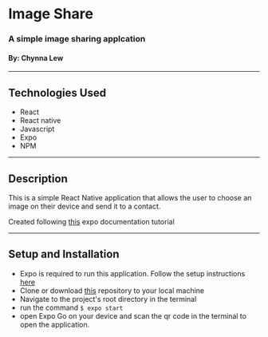 # Image Share
### A simple image sharing applcation
#### By: Chynna Lew

<hr/>

## Technologies Used
* React
* React native
* Javascript
* Expo
* NPM

<hr/>

## Description

This is a simple React Native application that allows the user to choose an image on their device and send it to a contact.

Created following [this](https://docs.expo.dev/tutorial/planning/) expo documentation tutorial

<hr/>

## Setup and Installation
* Expo is required to run this application. Follow the setup instructions [here](https://docs.expo.dev/)
* Clone or download [this](https://github.com/chynnalew/RN-image-share) repository to your local machine
* Navigate to the project's root directory in the terminal
* run the command `$ expo start `
* open Expo Go on your device and scan the qr code in the terminal to open the application.

